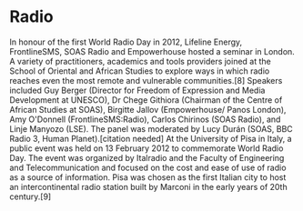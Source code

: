 # Radio


In honour of the first World Radio Day in 2012, Lifeline Energy, FrontlineSMS, SOAS Radio and Empowerhouse hosted a seminar in London. A variety of practitioners, academics and tools providers joined at the School of Oriental and African Studies to explore ways in which radio reaches even the most remote and vulnerable communities.[8] Speakers included Guy Berger (Director for Freedom of Expression and Media Development at UNESCO), Dr Chege Githiora (Chairman of the Centre of African Studies at SOAS), Birgitte Jallov (Empowerhouse/ Panos London), Amy O'Donnell (FrontlineSMS:Radio), Carlos Chirinos (SOAS Radio), and Linje Manyozo (LSE). The panel was moderated by Lucy Durán (SOAS, BBC Radio 3, Human Planet).[citation needed] At the University of Pisa in Italy, a public event was held on 13 February 2012 to commemorate World Radio Day. The event was organized by Italradio and the Faculty of Engineering and Telecommunication and focused on the cost and ease of use of radio as a source of information. Pisa was chosen as the first Italian city to host an intercontinental radio station built by Marconi in the early years of 20th century.[9]

